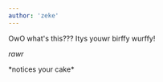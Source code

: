 ```yaml
---
author: 'zeke'
---
```


OwO what's this??? Itys youwr birffy wurffy! 

*rawr* 

\*notices your cake*
